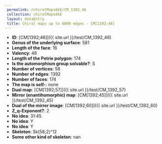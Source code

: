 ```yaml
--- 
 permalink: /chiralMaps6kE/CM_1392_46 
 collection: chiralMaps6kE
 layout: dataEntry
 title: Chiral maps up to 6000 edges - CM[1392;46]
---
```


- **ID**: [CM[1392;46]]({{ site.url }}/test/CM_1392_46)
- **Genus of the underlying surface**: 581
- **Length of the face**: 16
- **Valency**: 48
- **Length of the Petrie polygon**: 174
- **Is the automorphism group solvable?**: S
- **Number of vertices**: 58
- **Number of edges**: 1392
- **Number of faces**: 174
- **The map is self-**: none
- **Dual map**: [CM[1392;57]]({{ site.url }}/test/CM_1392_57)
- **Mirror (enantihomorphic) map**: [CM[1392;45]]({{ site.url }}/test/CM_1392_45)
- **Dual of the mirror image**: [CM[1392;60]]({{ site.url }}/test/CM_1392_60)
- **Z_q-Exponent?**: 2
- **No idea**:  31:45
- **No idea**: Y
- **No idea**: Y
- **Skeleton**: Sk(58;2)^12
- **Some other kind of skeleton**: nan
